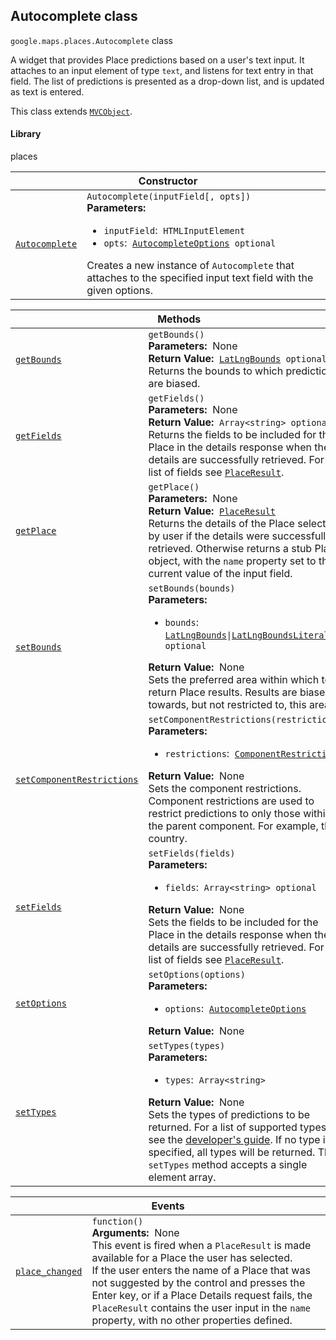
<devsite-heading text=" Autocomplete class" for="Autocomplete" level="h2" link="" toc="" back-to-top=""><h2 id="Autocomplete" is-upgraded="">Autocomplete class</h2></devsite-heading>
<p>
<code translate="no" dir="ltr"><span itemprop="path">google.maps.places</span>.<span itemprop="name">Autocomplete</span></code>
class
</p>
<p>A widget that provides Place predictions based on a user's text input. It attaches to an input element of type <code translate="no" dir="ltr">text</code>, and listens for text entry in that field. The list of predictions is presented as a drop-down list, and is updated as text is entered.</p>
<p>This class extends
<code translate="no" dir="ltr"><a href="MVCObject.md">MVCObject</a></code>.
</p>
<devsite-heading text="Library" for="library" level="h4" link=""><h4 is-upgraded="" id="library">Library</h4></devsite-heading>
<p>places</p>
<div class="devsite-table-wrapper"><table class="constructors responsive" summary="class Autocomplete - Constructor">
<thead>
<tr><th colspan="2" id="Autocomplete.constructor">Constructor</th>
</tr></thead>
<tbody>
<tr>
<td><code translate="no" dir="ltr"><a class="secret-link" href="#Autocomplete.constructor"><span>Autocomplete</span></a></code></td>
<td><div><code translate="no" dir="ltr">Autocomplete(inputField[, opts])</code></div>
<div class="desc"><strong>Parameters:</strong>&nbsp; <ul>
<li><code translate="no" dir="ltr">inputField</code>:&nbsp; <code translate="no" dir="ltr">HTMLInputElement</code></li>
<li><code translate="no" dir="ltr">opts</code>:&nbsp; <code translate="no" dir="ltr"><a href="AutocompleteOptions.md">AutocompleteOptions</a> <span class="optional-type-annotation">optional</span></code></li>
</ul></div>
<div class="desc">Creates a new instance of <code translate="no" dir="ltr">Autocomplete</code> that attaches to the specified input text field with the given options.</div></td>
</tr>
</tbody>
</table></div>
<div class="devsite-table-wrapper"><table class="methods responsive" summary="class Autocomplete - Methods">
<thead>
<tr><th colspan="2">Methods</th>
</tr></thead>
<tbody>
<tr id="Autocomplete.getBounds">
<td itemprop="property"><code translate="no" dir="ltr"><a class="secret-link" href="#Autocomplete.getBounds"><span>getBounds</span></a></code></td>
<td><div><code translate="no" dir="ltr">getBounds()</code></div>
<div class="desc"><strong>Parameters:</strong>&nbsp; None</div>
<div class="desc"><strong>Return Value:</strong>&nbsp; <code translate="no" dir="ltr"><a href="LatLngBounds.md">LatLngBounds</a> <span class="optional-type-annotation">optional</span></code></div>
<div class="desc">Returns the bounds to which predictions are biased.</div></td>
</tr>
<tr id="Autocomplete.getFields">
<td itemprop="property"><code translate="no" dir="ltr"><a class="secret-link" href="#Autocomplete.getFields"><span>getFields</span></a></code></td>
<td><div><code translate="no" dir="ltr">getFields()</code></div>
<div class="desc"><strong>Parameters:</strong>&nbsp; None</div>
<div class="desc"><strong>Return Value:</strong>&nbsp; <code translate="no" dir="ltr">Array&lt;string&gt; <span class="optional-type-annotation">optional</span></code></div>
<div class="desc">Returns the fields to be included for the Place in the details response when the details are successfully retrieved. For a list of fields see <code translate="no" dir="ltr"><a href="PlaceResult.md">PlaceResult</a></code>.</div></td>
</tr>
<tr id="Autocomplete.getPlace">
<td itemprop="property"><code translate="no" dir="ltr"><a class="secret-link" href="#Autocomplete.getPlace"><span>getPlace</span></a></code></td>
<td><div><code translate="no" dir="ltr">getPlace()</code></div>
<div class="desc"><strong>Parameters:</strong>&nbsp; None</div>
<div class="desc"><strong>Return Value:</strong>&nbsp; <code translate="no" dir="ltr"><a href="PlaceResult.md">PlaceResult</a></code></div>
<div class="desc">Returns the details of the Place selected by user if the details were successfully retrieved. Otherwise returns a stub Place object, with the <code translate="no" dir="ltr">name</code> property set to the current value of the input field.</div></td>
</tr>
<tr id="Autocomplete.setBounds">
<td itemprop="property"><code translate="no" dir="ltr"><a class="secret-link" href="#Autocomplete.setBounds"><span>setBounds</span></a></code></td>
<td><div><code translate="no" dir="ltr">setBounds(bounds)</code></div>
<div class="desc"><strong>Parameters:</strong>&nbsp; <ul>
<li><code translate="no" dir="ltr">bounds</code>:&nbsp; <code translate="no" dir="ltr"><a href="LatLngBounds.md">LatLngBounds</a>|<a href="LatLngBoundsLiteral.md">LatLngBoundsLiteral</a> <span class="optional-type-annotation">optional</span></code></li>
</ul></div>
<div class="desc"><strong>Return Value:</strong>&nbsp; None</div>
<div class="desc">Sets the preferred area within which to return Place results. Results are biased towards, but not restricted to, this area.</div></td>
</tr>
<tr id="Autocomplete.setComponentRestrictions">
<td itemprop="property"><code translate="no" dir="ltr"><a class="secret-link" href="#Autocomplete.setComponentRestrictions"><span>setComponentRestrictions</span></a></code></td>
<td><div><code translate="no" dir="ltr">setComponentRestrictions(restrictions)</code></div>
<div class="desc"><strong>Parameters:</strong>&nbsp; <ul>
<li><code translate="no" dir="ltr">restrictions</code>:&nbsp; <code translate="no" dir="ltr"><a href="ComponentRestrictions.md">ComponentRestrictions</a></code></li>
</ul></div>
<div class="desc"><strong>Return Value:</strong>&nbsp; None</div>
<div class="desc">Sets the component restrictions. Component restrictions are used to restrict predictions to only those within the parent component. For example, the country.</div></td>
</tr>
<tr id="Autocomplete.setFields">
<td itemprop="property"><code translate="no" dir="ltr"><a class="secret-link" href="#Autocomplete.setFields"><span>setFields</span></a></code></td>
<td><div><code translate="no" dir="ltr">setFields(fields)</code></div>
<div class="desc"><strong>Parameters:</strong>&nbsp; <ul>
<li><code translate="no" dir="ltr">fields</code>:&nbsp; <code translate="no" dir="ltr">Array&lt;string&gt; <span class="optional-type-annotation">optional</span></code></li>
</ul></div>
<div class="desc"><strong>Return Value:</strong>&nbsp; None</div>
<div class="desc">Sets the fields to be included for the Place in the details response when the details are successfully retrieved. For a list of fields see <code translate="no" dir="ltr"><a href="PlaceResult.md">PlaceResult</a></code>.</div></td>
</tr>
<tr id="Autocomplete.setOptions">
<td itemprop="property"><code translate="no" dir="ltr"><a class="secret-link" href="#Autocomplete.setOptions"><span>setOptions</span></a></code></td>
<td><div><code translate="no" dir="ltr">setOptions(options)</code></div>
<div class="desc"><strong>Parameters:</strong>&nbsp; <ul>
<li><code translate="no" dir="ltr">options</code>:&nbsp; <code translate="no" dir="ltr"><a href="AutocompleteOptions.md">AutocompleteOptions</a></code></li>
</ul></div>
<div class="desc"><strong>Return Value:</strong>&nbsp; None</div>
<div class="desc"></div></td>
</tr>
<tr id="Autocomplete.setTypes">
<td itemprop="property"><code translate="no" dir="ltr"><a class="secret-link" href="#Autocomplete.setTypes"><span>setTypes</span></a></code></td>
<td><div><code translate="no" dir="ltr">setTypes(types)</code></div>
<div class="desc"><strong>Parameters:</strong>&nbsp; <ul>
<li><code translate="no" dir="ltr">types</code>:&nbsp; <code translate="no" dir="ltr">Array&lt;string&gt;</code></li>
</ul></div>
<div class="desc"><strong>Return Value:</strong>&nbsp; None</div>
<div class="desc">Sets the types of predictions to be returned. For a list of supported types, see the <a href="https://developers.google.com/places/supported_types#table3"> developer's guide</a>. If no type is specified, all types will be returned. The <code translate="no" dir="ltr">setTypes</code> method accepts a single element array.</div></td>
</tr>
</tbody>
</table></div>
<div class="devsite-table-wrapper"><table class="details responsive" summary="class Autocomplete - Events">
<thead>
<tr><th colspan="2">Events</th>
</tr></thead>
<tbody>
<tr id="Autocomplete.place_changed">
<td itemprop="property"><code translate="no" dir="ltr"><a class="secret-link" href="#Autocomplete.place_changed"><span>place_changed</span></a></code></td>
<td><div><code translate="no" dir="ltr">function()</code></div>
<div class="desc"><strong>Arguments:</strong>&nbsp; None</div>
<div class="desc">This event is fired when a <code translate="no" dir="ltr">PlaceResult</code> is made available for a Place the user has selected. <br>If the user enters the name of a Place that was not suggested by the control and presses the Enter key, or if a Place Details request fails, the <code translate="no" dir="ltr">PlaceResult</code> contains the user input in the <code translate="no" dir="ltr">name</code> property, with no other properties defined.</div></td>
</tr>
</tbody>
</table></div>
<script src="replace_links.js"></script>
